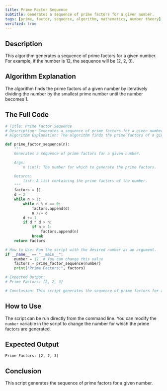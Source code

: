 ```yaml
---
title: Prime Factor Sequence
subtitle: Generates a sequence of prime factors for a given number.
tags: [prime, factor, sequence, algorithm, mathematics, number theory]
verified: true
---
```


## Description
This algorithm generates a sequence of prime factors for a given number. For example, if the number is 12, the sequence will be [2, 2, 3].

## Algorithm Explanation
The algorithm finds the prime factors of a given number by iteratively dividing the number by the smallest prime number until the number becomes 1.

## The Full Code
```python
# Title: Prime Factor Sequence
# Description: Generates a sequence of prime factors for a given number.
# Algorithm Explanation: The algorithm finds the prime factors of a given number by iteratively dividing the number by the smallest prime number until the number becomes 1.

def prime_factor_sequence(n):
    """
    Generates a sequence of prime factors for a given number.

    Args:
        n (int): The number for which to generate the prime factors.

    Returns:
        list: A list containing the prime factors of the number.
    """
    factors = []
    d = 2
    while n > 1:
        while n % d == 0:
            factors.append(d)
            n //= d
        d += 1
        if d * d > n:
            if n > 1:
                factors.append(n)
            break
    return factors

# How to Use: Run the script with the desired number as an argument.
if __name__ == "__main__":
    number = 12  # You can change this value
    factors = prime_factor_sequence(number)
    print("Prime Factors:", factors)

# Expected Output:
# Prime Factors: [2, 2, 3]

# Conclusion: This script generates the sequence of prime factors for a given number.
```

## How to Use
The script can be run directly from the command line. You can modify the `number` variable in the script to change the number for which the prime factors are generated.

## Expected Output
```
Prime Factors: [2, 2, 3]
```

## Conclusion
This script generates the sequence of prime factors for a given number.
